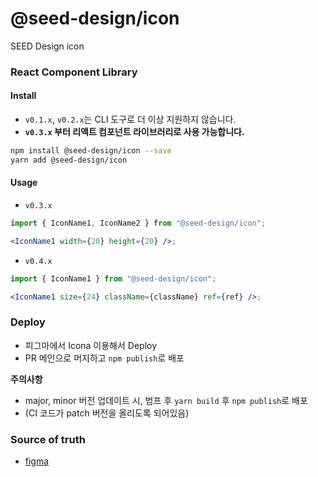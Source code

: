 # @seed-design/icon

SEED Design icon

### React Component Library

#### Install

- `v0.1.x`, `v0.2.x`는 CLI 도구로 더 이상 지원하지 않습니다.
- **`v0.3.x` 부터 리액트 컴포넌트 라이브러리로 사용 가능합니다.**

```bash
npm install @seed-design/icon --save
yarn add @seed-design/icon
```

#### Usage

- `v0.3.x`

```jsx
import { IconName1, IconName2 } from "@seed-design/icon";

<IconName1 width={20} height={20} />;
```

- `v0.4.x`

```jsx
import { IconName1 } from "@seed-design/icon";

<IconName1 size={24} className={className} ref={ref} />;
```

### Deploy

- 피그마에서 Icona 이용해서 Deploy
- PR 메인으로 머지하고 `npm publish`로 배포

**주의사항**

- major, minor 버전 업데이트 시, 범프 후 `yarn build` 후 `npm publish`로 배포
- (CI 코드가 patch 버전을 올리도록 되어있음)

### Source of truth

- [figma](https://www.figma.com/file/58VvezaS8z1FsIOr9KFHKW/Icon-%26-Graphic?type=design&node-id=17-54&mode=design&t=B1ayBi2xXki0VZft-4)
